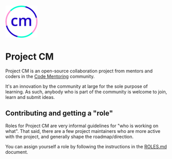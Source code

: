 ![Code Mentoring](docs/logo.png)

# Project CM

Project CM is an open-source collaboration project from mentors and coders in the [Code Mentoring](https://www.meetup.com/Melbourne-Code-Mentoring-Web-Development-Design/) community.

It's an innovation by the community at large for the sole purpose of learning. As such, anybody who is part of the community is welcome to join, learn and submit ideas.


## Contributing and getting a "role"
Roles for Project CM are very informal guidelines for "who is working on what". That said, there are a few project maintainers who are more active with the project, and generally shape the roadmap/direction.

You can assign yourself a role by following the instructions in the [ROLES.md](ROLES.md) document.
